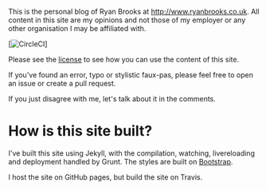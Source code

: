 This is the personal blog of Ryan Brooks at http://www.ryanbrooks.co.uk. All content in this site are my opinions and not those of my employer or any other organisation I may be affiliated with.

[![CircleCI](https://circleci.com/gh/spikeheap/spikeheap.github.io/tree/master.svg?style=svg&circle-token=8edb71cdbc67172916f5283acc2be17f59585f38)]

Please see the [license](LICENSE.md) to see how you can use the content of this site.

If you've found an error, typo or stylistic faux-pas, please feel free to open an issue or create a pull request. 

If you just disagree with me, let's talk about it in the comments.

# How is this site built?

I've built this site using Jekyll, with the compilation, watching, livereloading and deployment handled by Grunt. The styles are built on [Bootstrap](http://getbootstrap.com/). 

I host the site on GitHub pages, but build the site on Travis. 
